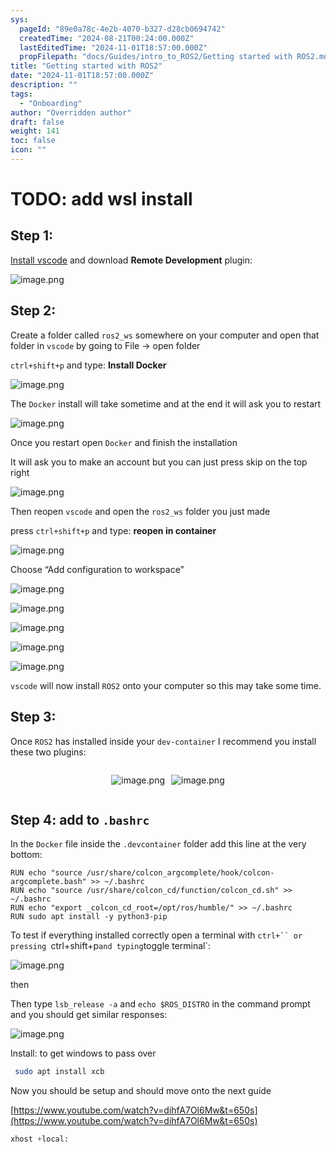 ```yaml
---
sys:
  pageId: "89e0a78c-4e2b-4070-b327-d28cb0694742"
  createdTime: "2024-08-21T00:24:00.000Z"
  lastEditedTime: "2024-11-01T18:57:00.000Z"
  propFilepath: "docs/Guides/intro_to_ROS2/Getting started with ROS2.md"
title: "Getting started with ROS2"
date: "2024-11-01T18:57:00.000Z"
description: ""
tags:
  - "Onboarding"
author: "Overridden author"
draft: false
weight: 141
toc: false
icon: ""
---
```


# TODO: add wsl install

## Step 1:

[Install vscode](https://code.visualstudio.com/download) and download **Remote Development** plugin:

![image.png](https://prod-files-secure.s3.us-west-2.amazonaws.com/d518164a-d88e-44d1-a4ee-3adb3bd8bce0/efb52993-1881-4a40-b95e-6f020334f022/image.png?X-Amz-Algorithm=AWS4-HMAC-SHA256&X-Amz-Content-Sha256=UNSIGNED-PAYLOAD&X-Amz-Credential=ASIAZI2LB466UES3ZWY5%2F20250330%2Fus-west-2%2Fs3%2Faws4_request&X-Amz-Date=20250330T170108Z&X-Amz-Expires=3600&X-Amz-Security-Token=IQoJb3JpZ2luX2VjECkaCXVzLXdlc3QtMiJHMEUCIHCtC5wQws9OV2xcU55yL0FUaqheUL6Ybk5OdZoxDfpHAiEA9DD1qCKo53BOHsesyoHSByG9EwS8j0OlkFUDf5uy08oqiAQIkv%2F%2F%2F%2F%2F%2F%2F%2F%2F%2FARAAGgw2Mzc0MjMxODM4MDUiDFBHZNqWXJIq0qPDOyrcA0oTc4OU47o36MkdAHhnndEJPmT%2BqwWQrmV3lh8e1ByYhE2rSZGJrLzzKBCcvNIkRhfHIZ2F%2FQRx2je%2FG9JAYQ6JPRHQRCc8VlnQxC8w4iphhn4PkFS9Ykxta4c5c8sR4CPYOP8j%2FJff7jN5AknkxY7C5aNnF490XhZUUXH769qCXsXEhwqcy8YBRCyQlxaiu4luxRvABbo%2F%2BfYYlE2219oMffH3o6ZOxecHDpivJoeehf7LqGKeoFqCwN8mwz%2Fz87DIk2CVJrnvjWHozO3IGMI3mGThbvLBefA6yzUsmwnBXp0GoXGC3%2Bit0e0MGr118HjB8P5qL8QyVPs4Xn%2BxSsIChWvK%2FzTZWhQ8I8SVZ8ML%2B5Pu1qiarbzHnypxrO%2FfnQFFZnbpJgMJRMZ%2B7WjgNLfjXQs4Er8MVSGdDP84Syul%2BMVw8QyTTC%2Fb6I%2BnUQv0v%2F%2FhprM1q9JYP6TjES3KSRI7atniHIDDE2YpWsZMyqAuOU3S3Q1PXNntrAME7BGDgTyrPWGSvg10vlETj%2BonSXbMFHC2pSc15miFE%2FosGBBtV5ueCTwb4h3GN%2FTnRW5RyCUeN6AKBnPCGaMOW8oWxpbl%2FkUz13evs2VEDzxueFyCz4OTTnLSDI54nKNTMJ3upb8GOqUBCZyKUQ5VArN%2BIflvizqPbHdMx2vuyZ89hQ1LU%2FA%2BSWcoJYc3eqmTRBrXgk9kRc3sjNamSyTzKP4KL00yHLh1KhLgeZIbJJh%2FOg0fLgZEQ%2BYt4ly09ZxcALiljVjHp9cvINI%2FrDZ0p3LhcWupIbCxg15j6jOjnFaM%2BNYzV03lNl2iDgR43mukKqT7arc3C6Ob1np4q8Rh%2FcMMA5CcP0JOjp4XIwRe&X-Amz-Signature=e50a2f8ec3db1f2aa1404501caf31a13391b3e53d337e8b76b898ded100c13fd&X-Amz-SignedHeaders=host&x-id=GetObject)

## Step 2:

Create a folder called `ros2_ws` somewhere on your computer and open that folder in `vscode` by going to File → open folder 

`ctrl+shift+p` and type: **Install Docker**

![image.png](https://prod-files-secure.s3.us-west-2.amazonaws.com/d518164a-d88e-44d1-a4ee-3adb3bd8bce0/2269dc0e-1cd5-47ff-bceb-c04ad9b2eab0/image.png?X-Amz-Algorithm=AWS4-HMAC-SHA256&X-Amz-Content-Sha256=UNSIGNED-PAYLOAD&X-Amz-Credential=ASIAZI2LB466UES3ZWY5%2F20250330%2Fus-west-2%2Fs3%2Faws4_request&X-Amz-Date=20250330T170108Z&X-Amz-Expires=3600&X-Amz-Security-Token=IQoJb3JpZ2luX2VjECkaCXVzLXdlc3QtMiJHMEUCIHCtC5wQws9OV2xcU55yL0FUaqheUL6Ybk5OdZoxDfpHAiEA9DD1qCKo53BOHsesyoHSByG9EwS8j0OlkFUDf5uy08oqiAQIkv%2F%2F%2F%2F%2F%2F%2F%2F%2F%2FARAAGgw2Mzc0MjMxODM4MDUiDFBHZNqWXJIq0qPDOyrcA0oTc4OU47o36MkdAHhnndEJPmT%2BqwWQrmV3lh8e1ByYhE2rSZGJrLzzKBCcvNIkRhfHIZ2F%2FQRx2je%2FG9JAYQ6JPRHQRCc8VlnQxC8w4iphhn4PkFS9Ykxta4c5c8sR4CPYOP8j%2FJff7jN5AknkxY7C5aNnF490XhZUUXH769qCXsXEhwqcy8YBRCyQlxaiu4luxRvABbo%2F%2BfYYlE2219oMffH3o6ZOxecHDpivJoeehf7LqGKeoFqCwN8mwz%2Fz87DIk2CVJrnvjWHozO3IGMI3mGThbvLBefA6yzUsmwnBXp0GoXGC3%2Bit0e0MGr118HjB8P5qL8QyVPs4Xn%2BxSsIChWvK%2FzTZWhQ8I8SVZ8ML%2B5Pu1qiarbzHnypxrO%2FfnQFFZnbpJgMJRMZ%2B7WjgNLfjXQs4Er8MVSGdDP84Syul%2BMVw8QyTTC%2Fb6I%2BnUQv0v%2F%2FhprM1q9JYP6TjES3KSRI7atniHIDDE2YpWsZMyqAuOU3S3Q1PXNntrAME7BGDgTyrPWGSvg10vlETj%2BonSXbMFHC2pSc15miFE%2FosGBBtV5ueCTwb4h3GN%2FTnRW5RyCUeN6AKBnPCGaMOW8oWxpbl%2FkUz13evs2VEDzxueFyCz4OTTnLSDI54nKNTMJ3upb8GOqUBCZyKUQ5VArN%2BIflvizqPbHdMx2vuyZ89hQ1LU%2FA%2BSWcoJYc3eqmTRBrXgk9kRc3sjNamSyTzKP4KL00yHLh1KhLgeZIbJJh%2FOg0fLgZEQ%2BYt4ly09ZxcALiljVjHp9cvINI%2FrDZ0p3LhcWupIbCxg15j6jOjnFaM%2BNYzV03lNl2iDgR43mukKqT7arc3C6Ob1np4q8Rh%2FcMMA5CcP0JOjp4XIwRe&X-Amz-Signature=a046a2dd70ca4ea6db9fd87ff27515c44cf88b2a44e7e969c249f2d5425d1537&X-Amz-SignedHeaders=host&x-id=GetObject)

The `Docker` install will take sometime and at the end it will ask you to restart

![image.png](https://prod-files-secure.s3.us-west-2.amazonaws.com/d518164a-d88e-44d1-a4ee-3adb3bd8bce0/ed233f78-be33-4b1f-b89c-9c346c0e961e/image.png?X-Amz-Algorithm=AWS4-HMAC-SHA256&X-Amz-Content-Sha256=UNSIGNED-PAYLOAD&X-Amz-Credential=ASIAZI2LB466UES3ZWY5%2F20250330%2Fus-west-2%2Fs3%2Faws4_request&X-Amz-Date=20250330T170109Z&X-Amz-Expires=3600&X-Amz-Security-Token=IQoJb3JpZ2luX2VjECkaCXVzLXdlc3QtMiJHMEUCIHCtC5wQws9OV2xcU55yL0FUaqheUL6Ybk5OdZoxDfpHAiEA9DD1qCKo53BOHsesyoHSByG9EwS8j0OlkFUDf5uy08oqiAQIkv%2F%2F%2F%2F%2F%2F%2F%2F%2F%2FARAAGgw2Mzc0MjMxODM4MDUiDFBHZNqWXJIq0qPDOyrcA0oTc4OU47o36MkdAHhnndEJPmT%2BqwWQrmV3lh8e1ByYhE2rSZGJrLzzKBCcvNIkRhfHIZ2F%2FQRx2je%2FG9JAYQ6JPRHQRCc8VlnQxC8w4iphhn4PkFS9Ykxta4c5c8sR4CPYOP8j%2FJff7jN5AknkxY7C5aNnF490XhZUUXH769qCXsXEhwqcy8YBRCyQlxaiu4luxRvABbo%2F%2BfYYlE2219oMffH3o6ZOxecHDpivJoeehf7LqGKeoFqCwN8mwz%2Fz87DIk2CVJrnvjWHozO3IGMI3mGThbvLBefA6yzUsmwnBXp0GoXGC3%2Bit0e0MGr118HjB8P5qL8QyVPs4Xn%2BxSsIChWvK%2FzTZWhQ8I8SVZ8ML%2B5Pu1qiarbzHnypxrO%2FfnQFFZnbpJgMJRMZ%2B7WjgNLfjXQs4Er8MVSGdDP84Syul%2BMVw8QyTTC%2Fb6I%2BnUQv0v%2F%2FhprM1q9JYP6TjES3KSRI7atniHIDDE2YpWsZMyqAuOU3S3Q1PXNntrAME7BGDgTyrPWGSvg10vlETj%2BonSXbMFHC2pSc15miFE%2FosGBBtV5ueCTwb4h3GN%2FTnRW5RyCUeN6AKBnPCGaMOW8oWxpbl%2FkUz13evs2VEDzxueFyCz4OTTnLSDI54nKNTMJ3upb8GOqUBCZyKUQ5VArN%2BIflvizqPbHdMx2vuyZ89hQ1LU%2FA%2BSWcoJYc3eqmTRBrXgk9kRc3sjNamSyTzKP4KL00yHLh1KhLgeZIbJJh%2FOg0fLgZEQ%2BYt4ly09ZxcALiljVjHp9cvINI%2FrDZ0p3LhcWupIbCxg15j6jOjnFaM%2BNYzV03lNl2iDgR43mukKqT7arc3C6Ob1np4q8Rh%2FcMMA5CcP0JOjp4XIwRe&X-Amz-Signature=bbd614a02f5c9ff19df9c51cf1e2ccaf2191e591e403f1bb9063aa632a6717d5&X-Amz-SignedHeaders=host&x-id=GetObject)

Once you restart open `Docker` and finish the installation

It will ask you to make an account but you can just press skip on the top right

![image.png](https://prod-files-secure.s3.us-west-2.amazonaws.com/d518164a-d88e-44d1-a4ee-3adb3bd8bce0/21010ad9-1659-4fd9-9f59-9932a09b2a3d/image.png?X-Amz-Algorithm=AWS4-HMAC-SHA256&X-Amz-Content-Sha256=UNSIGNED-PAYLOAD&X-Amz-Credential=ASIAZI2LB466UES3ZWY5%2F20250330%2Fus-west-2%2Fs3%2Faws4_request&X-Amz-Date=20250330T170108Z&X-Amz-Expires=3600&X-Amz-Security-Token=IQoJb3JpZ2luX2VjECkaCXVzLXdlc3QtMiJHMEUCIHCtC5wQws9OV2xcU55yL0FUaqheUL6Ybk5OdZoxDfpHAiEA9DD1qCKo53BOHsesyoHSByG9EwS8j0OlkFUDf5uy08oqiAQIkv%2F%2F%2F%2F%2F%2F%2F%2F%2F%2FARAAGgw2Mzc0MjMxODM4MDUiDFBHZNqWXJIq0qPDOyrcA0oTc4OU47o36MkdAHhnndEJPmT%2BqwWQrmV3lh8e1ByYhE2rSZGJrLzzKBCcvNIkRhfHIZ2F%2FQRx2je%2FG9JAYQ6JPRHQRCc8VlnQxC8w4iphhn4PkFS9Ykxta4c5c8sR4CPYOP8j%2FJff7jN5AknkxY7C5aNnF490XhZUUXH769qCXsXEhwqcy8YBRCyQlxaiu4luxRvABbo%2F%2BfYYlE2219oMffH3o6ZOxecHDpivJoeehf7LqGKeoFqCwN8mwz%2Fz87DIk2CVJrnvjWHozO3IGMI3mGThbvLBefA6yzUsmwnBXp0GoXGC3%2Bit0e0MGr118HjB8P5qL8QyVPs4Xn%2BxSsIChWvK%2FzTZWhQ8I8SVZ8ML%2B5Pu1qiarbzHnypxrO%2FfnQFFZnbpJgMJRMZ%2B7WjgNLfjXQs4Er8MVSGdDP84Syul%2BMVw8QyTTC%2Fb6I%2BnUQv0v%2F%2FhprM1q9JYP6TjES3KSRI7atniHIDDE2YpWsZMyqAuOU3S3Q1PXNntrAME7BGDgTyrPWGSvg10vlETj%2BonSXbMFHC2pSc15miFE%2FosGBBtV5ueCTwb4h3GN%2FTnRW5RyCUeN6AKBnPCGaMOW8oWxpbl%2FkUz13evs2VEDzxueFyCz4OTTnLSDI54nKNTMJ3upb8GOqUBCZyKUQ5VArN%2BIflvizqPbHdMx2vuyZ89hQ1LU%2FA%2BSWcoJYc3eqmTRBrXgk9kRc3sjNamSyTzKP4KL00yHLh1KhLgeZIbJJh%2FOg0fLgZEQ%2BYt4ly09ZxcALiljVjHp9cvINI%2FrDZ0p3LhcWupIbCxg15j6jOjnFaM%2BNYzV03lNl2iDgR43mukKqT7arc3C6Ob1np4q8Rh%2FcMMA5CcP0JOjp4XIwRe&X-Amz-Signature=46ffaa53708e10beb00a3e6b730fd6d8f7218f15a82ece61f1bacef0f332b570&X-Amz-SignedHeaders=host&x-id=GetObject)

Then reopen `vscode` and open the `ros2_ws` folder you just made

press `ctrl+shift+p` and type: **reopen in container**

![image.png](https://prod-files-secure.s3.us-west-2.amazonaws.com/d518164a-d88e-44d1-a4ee-3adb3bd8bce0/4e93b8c2-41ad-488c-8095-c74205196118/image.png?X-Amz-Algorithm=AWS4-HMAC-SHA256&X-Amz-Content-Sha256=UNSIGNED-PAYLOAD&X-Amz-Credential=ASIAZI2LB466UES3ZWY5%2F20250330%2Fus-west-2%2Fs3%2Faws4_request&X-Amz-Date=20250330T170109Z&X-Amz-Expires=3600&X-Amz-Security-Token=IQoJb3JpZ2luX2VjECkaCXVzLXdlc3QtMiJHMEUCIHCtC5wQws9OV2xcU55yL0FUaqheUL6Ybk5OdZoxDfpHAiEA9DD1qCKo53BOHsesyoHSByG9EwS8j0OlkFUDf5uy08oqiAQIkv%2F%2F%2F%2F%2F%2F%2F%2F%2F%2FARAAGgw2Mzc0MjMxODM4MDUiDFBHZNqWXJIq0qPDOyrcA0oTc4OU47o36MkdAHhnndEJPmT%2BqwWQrmV3lh8e1ByYhE2rSZGJrLzzKBCcvNIkRhfHIZ2F%2FQRx2je%2FG9JAYQ6JPRHQRCc8VlnQxC8w4iphhn4PkFS9Ykxta4c5c8sR4CPYOP8j%2FJff7jN5AknkxY7C5aNnF490XhZUUXH769qCXsXEhwqcy8YBRCyQlxaiu4luxRvABbo%2F%2BfYYlE2219oMffH3o6ZOxecHDpivJoeehf7LqGKeoFqCwN8mwz%2Fz87DIk2CVJrnvjWHozO3IGMI3mGThbvLBefA6yzUsmwnBXp0GoXGC3%2Bit0e0MGr118HjB8P5qL8QyVPs4Xn%2BxSsIChWvK%2FzTZWhQ8I8SVZ8ML%2B5Pu1qiarbzHnypxrO%2FfnQFFZnbpJgMJRMZ%2B7WjgNLfjXQs4Er8MVSGdDP84Syul%2BMVw8QyTTC%2Fb6I%2BnUQv0v%2F%2FhprM1q9JYP6TjES3KSRI7atniHIDDE2YpWsZMyqAuOU3S3Q1PXNntrAME7BGDgTyrPWGSvg10vlETj%2BonSXbMFHC2pSc15miFE%2FosGBBtV5ueCTwb4h3GN%2FTnRW5RyCUeN6AKBnPCGaMOW8oWxpbl%2FkUz13evs2VEDzxueFyCz4OTTnLSDI54nKNTMJ3upb8GOqUBCZyKUQ5VArN%2BIflvizqPbHdMx2vuyZ89hQ1LU%2FA%2BSWcoJYc3eqmTRBrXgk9kRc3sjNamSyTzKP4KL00yHLh1KhLgeZIbJJh%2FOg0fLgZEQ%2BYt4ly09ZxcALiljVjHp9cvINI%2FrDZ0p3LhcWupIbCxg15j6jOjnFaM%2BNYzV03lNl2iDgR43mukKqT7arc3C6Ob1np4q8Rh%2FcMMA5CcP0JOjp4XIwRe&X-Amz-Signature=f92043ae927ddddc5885cab215dd411aabe17a688fb3019a282d6f16763e8b06&X-Amz-SignedHeaders=host&x-id=GetObject)

Choose “Add configuration to workspace”

![image.png](https://prod-files-secure.s3.us-west-2.amazonaws.com/d518164a-d88e-44d1-a4ee-3adb3bd8bce0/9560b282-5060-4989-ba37-97e7b2c22476/image.png?X-Amz-Algorithm=AWS4-HMAC-SHA256&X-Amz-Content-Sha256=UNSIGNED-PAYLOAD&X-Amz-Credential=ASIAZI2LB466UES3ZWY5%2F20250330%2Fus-west-2%2Fs3%2Faws4_request&X-Amz-Date=20250330T170108Z&X-Amz-Expires=3600&X-Amz-Security-Token=IQoJb3JpZ2luX2VjECkaCXVzLXdlc3QtMiJHMEUCIHCtC5wQws9OV2xcU55yL0FUaqheUL6Ybk5OdZoxDfpHAiEA9DD1qCKo53BOHsesyoHSByG9EwS8j0OlkFUDf5uy08oqiAQIkv%2F%2F%2F%2F%2F%2F%2F%2F%2F%2FARAAGgw2Mzc0MjMxODM4MDUiDFBHZNqWXJIq0qPDOyrcA0oTc4OU47o36MkdAHhnndEJPmT%2BqwWQrmV3lh8e1ByYhE2rSZGJrLzzKBCcvNIkRhfHIZ2F%2FQRx2je%2FG9JAYQ6JPRHQRCc8VlnQxC8w4iphhn4PkFS9Ykxta4c5c8sR4CPYOP8j%2FJff7jN5AknkxY7C5aNnF490XhZUUXH769qCXsXEhwqcy8YBRCyQlxaiu4luxRvABbo%2F%2BfYYlE2219oMffH3o6ZOxecHDpivJoeehf7LqGKeoFqCwN8mwz%2Fz87DIk2CVJrnvjWHozO3IGMI3mGThbvLBefA6yzUsmwnBXp0GoXGC3%2Bit0e0MGr118HjB8P5qL8QyVPs4Xn%2BxSsIChWvK%2FzTZWhQ8I8SVZ8ML%2B5Pu1qiarbzHnypxrO%2FfnQFFZnbpJgMJRMZ%2B7WjgNLfjXQs4Er8MVSGdDP84Syul%2BMVw8QyTTC%2Fb6I%2BnUQv0v%2F%2FhprM1q9JYP6TjES3KSRI7atniHIDDE2YpWsZMyqAuOU3S3Q1PXNntrAME7BGDgTyrPWGSvg10vlETj%2BonSXbMFHC2pSc15miFE%2FosGBBtV5ueCTwb4h3GN%2FTnRW5RyCUeN6AKBnPCGaMOW8oWxpbl%2FkUz13evs2VEDzxueFyCz4OTTnLSDI54nKNTMJ3upb8GOqUBCZyKUQ5VArN%2BIflvizqPbHdMx2vuyZ89hQ1LU%2FA%2BSWcoJYc3eqmTRBrXgk9kRc3sjNamSyTzKP4KL00yHLh1KhLgeZIbJJh%2FOg0fLgZEQ%2BYt4ly09ZxcALiljVjHp9cvINI%2FrDZ0p3LhcWupIbCxg15j6jOjnFaM%2BNYzV03lNl2iDgR43mukKqT7arc3C6Ob1np4q8Rh%2FcMMA5CcP0JOjp4XIwRe&X-Amz-Signature=76ab67df903b0a4a74e0e92ff1c80d43ae2a5a1dd908743b556e21f170d44bad&X-Amz-SignedHeaders=host&x-id=GetObject)

![image.png](https://prod-files-secure.s3.us-west-2.amazonaws.com/d518164a-d88e-44d1-a4ee-3adb3bd8bce0/2ee63f81-886b-48e8-a553-dc6e5eac99e4/image.png?X-Amz-Algorithm=AWS4-HMAC-SHA256&X-Amz-Content-Sha256=UNSIGNED-PAYLOAD&X-Amz-Credential=ASIAZI2LB466UES3ZWY5%2F20250330%2Fus-west-2%2Fs3%2Faws4_request&X-Amz-Date=20250330T170108Z&X-Amz-Expires=3600&X-Amz-Security-Token=IQoJb3JpZ2luX2VjECkaCXVzLXdlc3QtMiJHMEUCIHCtC5wQws9OV2xcU55yL0FUaqheUL6Ybk5OdZoxDfpHAiEA9DD1qCKo53BOHsesyoHSByG9EwS8j0OlkFUDf5uy08oqiAQIkv%2F%2F%2F%2F%2F%2F%2F%2F%2F%2FARAAGgw2Mzc0MjMxODM4MDUiDFBHZNqWXJIq0qPDOyrcA0oTc4OU47o36MkdAHhnndEJPmT%2BqwWQrmV3lh8e1ByYhE2rSZGJrLzzKBCcvNIkRhfHIZ2F%2FQRx2je%2FG9JAYQ6JPRHQRCc8VlnQxC8w4iphhn4PkFS9Ykxta4c5c8sR4CPYOP8j%2FJff7jN5AknkxY7C5aNnF490XhZUUXH769qCXsXEhwqcy8YBRCyQlxaiu4luxRvABbo%2F%2BfYYlE2219oMffH3o6ZOxecHDpivJoeehf7LqGKeoFqCwN8mwz%2Fz87DIk2CVJrnvjWHozO3IGMI3mGThbvLBefA6yzUsmwnBXp0GoXGC3%2Bit0e0MGr118HjB8P5qL8QyVPs4Xn%2BxSsIChWvK%2FzTZWhQ8I8SVZ8ML%2B5Pu1qiarbzHnypxrO%2FfnQFFZnbpJgMJRMZ%2B7WjgNLfjXQs4Er8MVSGdDP84Syul%2BMVw8QyTTC%2Fb6I%2BnUQv0v%2F%2FhprM1q9JYP6TjES3KSRI7atniHIDDE2YpWsZMyqAuOU3S3Q1PXNntrAME7BGDgTyrPWGSvg10vlETj%2BonSXbMFHC2pSc15miFE%2FosGBBtV5ueCTwb4h3GN%2FTnRW5RyCUeN6AKBnPCGaMOW8oWxpbl%2FkUz13evs2VEDzxueFyCz4OTTnLSDI54nKNTMJ3upb8GOqUBCZyKUQ5VArN%2BIflvizqPbHdMx2vuyZ89hQ1LU%2FA%2BSWcoJYc3eqmTRBrXgk9kRc3sjNamSyTzKP4KL00yHLh1KhLgeZIbJJh%2FOg0fLgZEQ%2BYt4ly09ZxcALiljVjHp9cvINI%2FrDZ0p3LhcWupIbCxg15j6jOjnFaM%2BNYzV03lNl2iDgR43mukKqT7arc3C6Ob1np4q8Rh%2FcMMA5CcP0JOjp4XIwRe&X-Amz-Signature=49d5a8510f41e8be931d83293b4de13ab909240ddea6d9948a4e0f02e624047c&X-Amz-SignedHeaders=host&x-id=GetObject)

![image.png](https://prod-files-secure.s3.us-west-2.amazonaws.com/d518164a-d88e-44d1-a4ee-3adb3bd8bce0/ae1580b2-b048-407e-aed9-b584224a7a04/image.png?X-Amz-Algorithm=AWS4-HMAC-SHA256&X-Amz-Content-Sha256=UNSIGNED-PAYLOAD&X-Amz-Credential=ASIAZI2LB466UES3ZWY5%2F20250330%2Fus-west-2%2Fs3%2Faws4_request&X-Amz-Date=20250330T170108Z&X-Amz-Expires=3600&X-Amz-Security-Token=IQoJb3JpZ2luX2VjECkaCXVzLXdlc3QtMiJHMEUCIHCtC5wQws9OV2xcU55yL0FUaqheUL6Ybk5OdZoxDfpHAiEA9DD1qCKo53BOHsesyoHSByG9EwS8j0OlkFUDf5uy08oqiAQIkv%2F%2F%2F%2F%2F%2F%2F%2F%2F%2FARAAGgw2Mzc0MjMxODM4MDUiDFBHZNqWXJIq0qPDOyrcA0oTc4OU47o36MkdAHhnndEJPmT%2BqwWQrmV3lh8e1ByYhE2rSZGJrLzzKBCcvNIkRhfHIZ2F%2FQRx2je%2FG9JAYQ6JPRHQRCc8VlnQxC8w4iphhn4PkFS9Ykxta4c5c8sR4CPYOP8j%2FJff7jN5AknkxY7C5aNnF490XhZUUXH769qCXsXEhwqcy8YBRCyQlxaiu4luxRvABbo%2F%2BfYYlE2219oMffH3o6ZOxecHDpivJoeehf7LqGKeoFqCwN8mwz%2Fz87DIk2CVJrnvjWHozO3IGMI3mGThbvLBefA6yzUsmwnBXp0GoXGC3%2Bit0e0MGr118HjB8P5qL8QyVPs4Xn%2BxSsIChWvK%2FzTZWhQ8I8SVZ8ML%2B5Pu1qiarbzHnypxrO%2FfnQFFZnbpJgMJRMZ%2B7WjgNLfjXQs4Er8MVSGdDP84Syul%2BMVw8QyTTC%2Fb6I%2BnUQv0v%2F%2FhprM1q9JYP6TjES3KSRI7atniHIDDE2YpWsZMyqAuOU3S3Q1PXNntrAME7BGDgTyrPWGSvg10vlETj%2BonSXbMFHC2pSc15miFE%2FosGBBtV5ueCTwb4h3GN%2FTnRW5RyCUeN6AKBnPCGaMOW8oWxpbl%2FkUz13evs2VEDzxueFyCz4OTTnLSDI54nKNTMJ3upb8GOqUBCZyKUQ5VArN%2BIflvizqPbHdMx2vuyZ89hQ1LU%2FA%2BSWcoJYc3eqmTRBrXgk9kRc3sjNamSyTzKP4KL00yHLh1KhLgeZIbJJh%2FOg0fLgZEQ%2BYt4ly09ZxcALiljVjHp9cvINI%2FrDZ0p3LhcWupIbCxg15j6jOjnFaM%2BNYzV03lNl2iDgR43mukKqT7arc3C6Ob1np4q8Rh%2FcMMA5CcP0JOjp4XIwRe&X-Amz-Signature=a16ff7e2c34e786fab46b05afc6b0ea99753124715451d43979f6bece4204db2&X-Amz-SignedHeaders=host&x-id=GetObject)

![image.png](https://prod-files-secure.s3.us-west-2.amazonaws.com/d518164a-d88e-44d1-a4ee-3adb3bd8bce0/53255b28-f75e-430f-b9e3-c0ac8577e42b/image.png?X-Amz-Algorithm=AWS4-HMAC-SHA256&X-Amz-Content-Sha256=UNSIGNED-PAYLOAD&X-Amz-Credential=ASIAZI2LB466UES3ZWY5%2F20250330%2Fus-west-2%2Fs3%2Faws4_request&X-Amz-Date=20250330T170108Z&X-Amz-Expires=3600&X-Amz-Security-Token=IQoJb3JpZ2luX2VjECkaCXVzLXdlc3QtMiJHMEUCIHCtC5wQws9OV2xcU55yL0FUaqheUL6Ybk5OdZoxDfpHAiEA9DD1qCKo53BOHsesyoHSByG9EwS8j0OlkFUDf5uy08oqiAQIkv%2F%2F%2F%2F%2F%2F%2F%2F%2F%2FARAAGgw2Mzc0MjMxODM4MDUiDFBHZNqWXJIq0qPDOyrcA0oTc4OU47o36MkdAHhnndEJPmT%2BqwWQrmV3lh8e1ByYhE2rSZGJrLzzKBCcvNIkRhfHIZ2F%2FQRx2je%2FG9JAYQ6JPRHQRCc8VlnQxC8w4iphhn4PkFS9Ykxta4c5c8sR4CPYOP8j%2FJff7jN5AknkxY7C5aNnF490XhZUUXH769qCXsXEhwqcy8YBRCyQlxaiu4luxRvABbo%2F%2BfYYlE2219oMffH3o6ZOxecHDpivJoeehf7LqGKeoFqCwN8mwz%2Fz87DIk2CVJrnvjWHozO3IGMI3mGThbvLBefA6yzUsmwnBXp0GoXGC3%2Bit0e0MGr118HjB8P5qL8QyVPs4Xn%2BxSsIChWvK%2FzTZWhQ8I8SVZ8ML%2B5Pu1qiarbzHnypxrO%2FfnQFFZnbpJgMJRMZ%2B7WjgNLfjXQs4Er8MVSGdDP84Syul%2BMVw8QyTTC%2Fb6I%2BnUQv0v%2F%2FhprM1q9JYP6TjES3KSRI7atniHIDDE2YpWsZMyqAuOU3S3Q1PXNntrAME7BGDgTyrPWGSvg10vlETj%2BonSXbMFHC2pSc15miFE%2FosGBBtV5ueCTwb4h3GN%2FTnRW5RyCUeN6AKBnPCGaMOW8oWxpbl%2FkUz13evs2VEDzxueFyCz4OTTnLSDI54nKNTMJ3upb8GOqUBCZyKUQ5VArN%2BIflvizqPbHdMx2vuyZ89hQ1LU%2FA%2BSWcoJYc3eqmTRBrXgk9kRc3sjNamSyTzKP4KL00yHLh1KhLgeZIbJJh%2FOg0fLgZEQ%2BYt4ly09ZxcALiljVjHp9cvINI%2FrDZ0p3LhcWupIbCxg15j6jOjnFaM%2BNYzV03lNl2iDgR43mukKqT7arc3C6Ob1np4q8Rh%2FcMMA5CcP0JOjp4XIwRe&X-Amz-Signature=4be6ffef760b7b5cf1469867fd91e1c2ca5a4304c381aa5e56f277f428c371fe&X-Amz-SignedHeaders=host&x-id=GetObject)

![image.png](https://prod-files-secure.s3.us-west-2.amazonaws.com/d518164a-d88e-44d1-a4ee-3adb3bd8bce0/7c562767-5af9-4ffb-97d1-327bcdf4ee00/image.png?X-Amz-Algorithm=AWS4-HMAC-SHA256&X-Amz-Content-Sha256=UNSIGNED-PAYLOAD&X-Amz-Credential=ASIAZI2LB466UES3ZWY5%2F20250330%2Fus-west-2%2Fs3%2Faws4_request&X-Amz-Date=20250330T170108Z&X-Amz-Expires=3600&X-Amz-Security-Token=IQoJb3JpZ2luX2VjECkaCXVzLXdlc3QtMiJHMEUCIHCtC5wQws9OV2xcU55yL0FUaqheUL6Ybk5OdZoxDfpHAiEA9DD1qCKo53BOHsesyoHSByG9EwS8j0OlkFUDf5uy08oqiAQIkv%2F%2F%2F%2F%2F%2F%2F%2F%2F%2FARAAGgw2Mzc0MjMxODM4MDUiDFBHZNqWXJIq0qPDOyrcA0oTc4OU47o36MkdAHhnndEJPmT%2BqwWQrmV3lh8e1ByYhE2rSZGJrLzzKBCcvNIkRhfHIZ2F%2FQRx2je%2FG9JAYQ6JPRHQRCc8VlnQxC8w4iphhn4PkFS9Ykxta4c5c8sR4CPYOP8j%2FJff7jN5AknkxY7C5aNnF490XhZUUXH769qCXsXEhwqcy8YBRCyQlxaiu4luxRvABbo%2F%2BfYYlE2219oMffH3o6ZOxecHDpivJoeehf7LqGKeoFqCwN8mwz%2Fz87DIk2CVJrnvjWHozO3IGMI3mGThbvLBefA6yzUsmwnBXp0GoXGC3%2Bit0e0MGr118HjB8P5qL8QyVPs4Xn%2BxSsIChWvK%2FzTZWhQ8I8SVZ8ML%2B5Pu1qiarbzHnypxrO%2FfnQFFZnbpJgMJRMZ%2B7WjgNLfjXQs4Er8MVSGdDP84Syul%2BMVw8QyTTC%2Fb6I%2BnUQv0v%2F%2FhprM1q9JYP6TjES3KSRI7atniHIDDE2YpWsZMyqAuOU3S3Q1PXNntrAME7BGDgTyrPWGSvg10vlETj%2BonSXbMFHC2pSc15miFE%2FosGBBtV5ueCTwb4h3GN%2FTnRW5RyCUeN6AKBnPCGaMOW8oWxpbl%2FkUz13evs2VEDzxueFyCz4OTTnLSDI54nKNTMJ3upb8GOqUBCZyKUQ5VArN%2BIflvizqPbHdMx2vuyZ89hQ1LU%2FA%2BSWcoJYc3eqmTRBrXgk9kRc3sjNamSyTzKP4KL00yHLh1KhLgeZIbJJh%2FOg0fLgZEQ%2BYt4ly09ZxcALiljVjHp9cvINI%2FrDZ0p3LhcWupIbCxg15j6jOjnFaM%2BNYzV03lNl2iDgR43mukKqT7arc3C6Ob1np4q8Rh%2FcMMA5CcP0JOjp4XIwRe&X-Amz-Signature=5951a5a217bf5e14a1c895c37916fb5500013e8aa955c7098f77f7045afdbbd6&X-Amz-SignedHeaders=host&x-id=GetObject)

`vscode` will now install `ROS2` onto your computer so this may take some time.

## Step 3:

Once `ROS2` has installed inside your `dev-container` I recommend you install these two plugins:

<div style="display: flex;flex-direction: row; column-gap:10px; max-width: 630px;justify-content: center;">
<div>

![image.png](https://prod-files-secure.s3.us-west-2.amazonaws.com/d518164a-d88e-44d1-a4ee-3adb3bd8bce0/3fc3d550-5a54-4ba1-ba6b-faa01cdb7369/image.png?X-Amz-Algorithm=AWS4-HMAC-SHA256&X-Amz-Content-Sha256=UNSIGNED-PAYLOAD&X-Amz-Credential=ASIAZI2LB466WUN6752W%2F20250330%2Fus-west-2%2Fs3%2Faws4_request&X-Amz-Date=20250330T170110Z&X-Amz-Expires=3600&X-Amz-Security-Token=IQoJb3JpZ2luX2VjECkaCXVzLXdlc3QtMiJGMEQCIAIEjyGbcEik6gQq9jj%2FIqq9xbLuqO7G0EYDE2lTN67MAiABu%2B469WgoGRdGvT7LrzCpkwZ3Xi4lkyYXXb0kbiXE4yqIBAiS%2F%2F%2F%2F%2F%2F%2F%2F%2F%2F8BEAAaDDYzNzQyMzE4MzgwNSIMSlC%2BUktVyhIwpNaYKtwDcvaf62x2l0QEsDpeAfrCZu2Kdq1CqLCPFl4ja8Jd05eLPCtd%2BlOi8FUBtkWrE5vbOqvCX6QmC2JY4Nry8g9uhonibxTFJGIzZrHblb5wRqshYKfsfBv2XQpAqGuGb0n2GSDRbyB6GE42fJivUi4h7QxWp2JFmEwvVxUI0mFCUxB%2Fx%2FCOjeqF0i6D3zfDX5OMSbOjN8TKWFeBySzuUxf21pnK%2F%2Bs9HciwxJjINuzFelN66TinZeJpiNSq0zqhdCpcBoxAOHr7qHBM%2BZ0%2B4Iv9K6wcyeNIqULKAZxQrRx7Sqi0uOnLtvGSVNTKlh4LdxnS6QD7hsnX%2FSS2KXnETJcNSnGiQlvBnwBk%2FumIfwCDQAsVDkBDFh7m3b4RRusqEh6Sn8suOLCWugLNYi0r3ieK9QRwuHJEmf%2BrMrx0tgT0eBq7YCmfNbHWLRgDIheA7yuUSoX0XanUMfI6oBndNv42Irza0pXZF%2F3NSlRebJPKazvPoJ8HPQS2N90oAabFh9nSQtc1EqHNC5%2F1deEMeLllJgOfaxvep%2B7pXkUwhkKRZb5pjU1L%2F2%2FdzoVm0yVgeDKB7rBBwGOstVoLNGJpDq5EqDqrB7enGbAV8qL70Ne37kRQ46JrYClyqW4RU2Qwgu6lvwY6pgGLaFrNAckkZyX%2FZomDtk8b0gbLDxG0kDe19zHvHIT6KZyF1CCoNlVlPp2CV7b8VC77WS2yCheLGoiK9EccNfS2BHuiZfm%2Fx44E%2FJ%2F1skrw1edvi5n4jXSc9oFpvH24LjlwuXSwpoiKQWe24cXhuTghcXIa%2B6NebTILj99Tegz%2FiwCVfLa1D2rMsMGa7lyIVFwlYTr1N%2BRQZex43eAqn%2Fi4GNllO8Fp&X-Amz-Signature=200f03b2485b260b8ce434e2a77e9fb917ac0f3a97b3a1cf9e358d597bf75a02&X-Amz-SignedHeaders=host&x-id=GetObject)

</div>
<div>

![image.png](https://prod-files-secure.s3.us-west-2.amazonaws.com/d518164a-d88e-44d1-a4ee-3adb3bd8bce0/d994cc66-13c2-4093-a5a3-f84cf4601a82/image.png?X-Amz-Algorithm=AWS4-HMAC-SHA256&X-Amz-Content-Sha256=UNSIGNED-PAYLOAD&X-Amz-Credential=ASIAZI2LB4662FYRSEN5%2F20250330%2Fus-west-2%2Fs3%2Faws4_request&X-Amz-Date=20250330T170116Z&X-Amz-Expires=3600&X-Amz-Security-Token=IQoJb3JpZ2luX2VjECkaCXVzLXdlc3QtMiJHMEUCIF71fg%2FTT6HbGJsT7FXRKsdmZE3ZXoJh0WRKuu3xyFjuAiEAxlJZesHN7gsDJn5uB0KMg7oxnz8bHtXDWQ96AU0BmRMqiAQIkv%2F%2F%2F%2F%2F%2F%2F%2F%2F%2FARAAGgw2Mzc0MjMxODM4MDUiDBSmyuYjjvkp3tDERCrcAzm6G3uBQwU%2BrwI4LGyehXiAsRjsZmHiJsBAjWgQ3mBGSMaly2W9OCuQSnmOFAlaTjV8%2BSmg2Z2JO8I7GIISsChXE9%2Br4e9iQ8Ova2h2abn2zu1FgBHjwQbBuwJJOqlN0J6Ua6wBqnb6klOdjCz%2FZKuXB5r5b%2BR2yo%2FmltCjFSyAm9h0orMx3lhT%2F5zxqsvASzGxQs5DkCMeakwX0hgvTMEvd02Oh6lX7MpM5RFgO9J4yj2NaA2%2FQ0Tzs5DKSGgIYrimNmJx1tuYHTAde%2BjzZUG0yymmKWbvKnpTqjqnw%2F%2FNW8KYatcLEQdtKDx2zKqstsU8QuTpr8mpoypz0iZ1mYQ2VYHrqCJW4rIcYqacDM7rjDK2aJvhJrQVhJ1SynQhEfrBJzCWMepXbk9coPBbSZPjwfB4lCJBUYMZEHRwL9jcSayQFxzZaGVQ6tXRPU7H3VbowYa%2FedtBeNTQ%2B0fptrWMl878nkLOj0l5vG8nGXDbMQegfibY4G7PCOyArcRR55O0dY4udR%2BR7j6g%2BfkjWslNzZKUU0W8Y8cRVG5bs41zQzS9g1EvrbxAt2zUOfImw%2F3DVqUtZexJbWD8VT%2BLelhJWSdoXgHujLYrvnxPaB%2BwJeJ8yViENWl37LNKMM%2Ftpb8GOqUBUmRX0pB1NgHkOdJZu2FA2oeu6IjOWbHn%2FCF8GaLFQ8hNx3qILfKoBT30MZDIk4tj1WZnMplAER5k21J2%2BYckMRCkSA%2FNbMmn9fl33BUZMR409ofs%2FpLnufs0UMo4jPgZs4raGgxufIDXq5VrJ1l%2BXzdo9l7g8QYm%2FkjBT23Pp%2FaOpC6Hx20LWifT4tiNvl71Ht2RyPdD4%2FcxJXjo72X%2FHGiP8l5D&X-Amz-Signature=0a287e2b1e9f0cce5945a4f1fcc327851e9607f1eea239765b7bcae99d51aff6&X-Amz-SignedHeaders=host&x-id=GetObject)

</div>
</div>

## Step 4: add to `.bashrc`

In the `Docker` file inside the `.devcontainer` folder add this line at the very bottom: 

```docker
RUN echo "source /usr/share/colcon_argcomplete/hook/colcon-argcomplete.bash" >> ~/.bashrc
RUN echo "source /usr/share/colcon_cd/function/colcon_cd.sh" >> ~/.bashrc
RUN echo "export _colcon_cd_root=/opt/ros/humble/" >> ~/.bashrc
RUN sudo apt install -y python3-pip 
```

To test if everything installed correctly open a terminal with `ctrl+`` or pressing `ctrl+shift+p` and typing `toggle terminal`:

![image.png](https://prod-files-secure.s3.us-west-2.amazonaws.com/d518164a-d88e-44d1-a4ee-3adb3bd8bce0/6a4943d8-b04e-4c02-9a58-775f3384d1a5/image.png?X-Amz-Algorithm=AWS4-HMAC-SHA256&X-Amz-Content-Sha256=UNSIGNED-PAYLOAD&X-Amz-Credential=ASIAZI2LB466UES3ZWY5%2F20250330%2Fus-west-2%2Fs3%2Faws4_request&X-Amz-Date=20250330T170108Z&X-Amz-Expires=3600&X-Amz-Security-Token=IQoJb3JpZ2luX2VjECkaCXVzLXdlc3QtMiJHMEUCIHCtC5wQws9OV2xcU55yL0FUaqheUL6Ybk5OdZoxDfpHAiEA9DD1qCKo53BOHsesyoHSByG9EwS8j0OlkFUDf5uy08oqiAQIkv%2F%2F%2F%2F%2F%2F%2F%2F%2F%2FARAAGgw2Mzc0MjMxODM4MDUiDFBHZNqWXJIq0qPDOyrcA0oTc4OU47o36MkdAHhnndEJPmT%2BqwWQrmV3lh8e1ByYhE2rSZGJrLzzKBCcvNIkRhfHIZ2F%2FQRx2je%2FG9JAYQ6JPRHQRCc8VlnQxC8w4iphhn4PkFS9Ykxta4c5c8sR4CPYOP8j%2FJff7jN5AknkxY7C5aNnF490XhZUUXH769qCXsXEhwqcy8YBRCyQlxaiu4luxRvABbo%2F%2BfYYlE2219oMffH3o6ZOxecHDpivJoeehf7LqGKeoFqCwN8mwz%2Fz87DIk2CVJrnvjWHozO3IGMI3mGThbvLBefA6yzUsmwnBXp0GoXGC3%2Bit0e0MGr118HjB8P5qL8QyVPs4Xn%2BxSsIChWvK%2FzTZWhQ8I8SVZ8ML%2B5Pu1qiarbzHnypxrO%2FfnQFFZnbpJgMJRMZ%2B7WjgNLfjXQs4Er8MVSGdDP84Syul%2BMVw8QyTTC%2Fb6I%2BnUQv0v%2F%2FhprM1q9JYP6TjES3KSRI7atniHIDDE2YpWsZMyqAuOU3S3Q1PXNntrAME7BGDgTyrPWGSvg10vlETj%2BonSXbMFHC2pSc15miFE%2FosGBBtV5ueCTwb4h3GN%2FTnRW5RyCUeN6AKBnPCGaMOW8oWxpbl%2FkUz13evs2VEDzxueFyCz4OTTnLSDI54nKNTMJ3upb8GOqUBCZyKUQ5VArN%2BIflvizqPbHdMx2vuyZ89hQ1LU%2FA%2BSWcoJYc3eqmTRBrXgk9kRc3sjNamSyTzKP4KL00yHLh1KhLgeZIbJJh%2FOg0fLgZEQ%2BYt4ly09ZxcALiljVjHp9cvINI%2FrDZ0p3LhcWupIbCxg15j6jOjnFaM%2BNYzV03lNl2iDgR43mukKqT7arc3C6Ob1np4q8Rh%2FcMMA5CcP0JOjp4XIwRe&X-Amz-Signature=d897da87848bb4d20b62d0252c72c6ff044c559081c042b6f638405176dc112d&X-Amz-SignedHeaders=host&x-id=GetObject)

then 

Then type `lsb_release -a` and `echo $ROS_DISTRO` in the command prompt and you should get similar responses:

![image.png](https://prod-files-secure.s3.us-west-2.amazonaws.com/d518164a-d88e-44d1-a4ee-3adb3bd8bce0/3e635dec-a805-4e85-8b9e-d000e5b71a4e/image.png?X-Amz-Algorithm=AWS4-HMAC-SHA256&X-Amz-Content-Sha256=UNSIGNED-PAYLOAD&X-Amz-Credential=ASIAZI2LB466UES3ZWY5%2F20250330%2Fus-west-2%2Fs3%2Faws4_request&X-Amz-Date=20250330T170108Z&X-Amz-Expires=3600&X-Amz-Security-Token=IQoJb3JpZ2luX2VjECkaCXVzLXdlc3QtMiJHMEUCIHCtC5wQws9OV2xcU55yL0FUaqheUL6Ybk5OdZoxDfpHAiEA9DD1qCKo53BOHsesyoHSByG9EwS8j0OlkFUDf5uy08oqiAQIkv%2F%2F%2F%2F%2F%2F%2F%2F%2F%2FARAAGgw2Mzc0MjMxODM4MDUiDFBHZNqWXJIq0qPDOyrcA0oTc4OU47o36MkdAHhnndEJPmT%2BqwWQrmV3lh8e1ByYhE2rSZGJrLzzKBCcvNIkRhfHIZ2F%2FQRx2je%2FG9JAYQ6JPRHQRCc8VlnQxC8w4iphhn4PkFS9Ykxta4c5c8sR4CPYOP8j%2FJff7jN5AknkxY7C5aNnF490XhZUUXH769qCXsXEhwqcy8YBRCyQlxaiu4luxRvABbo%2F%2BfYYlE2219oMffH3o6ZOxecHDpivJoeehf7LqGKeoFqCwN8mwz%2Fz87DIk2CVJrnvjWHozO3IGMI3mGThbvLBefA6yzUsmwnBXp0GoXGC3%2Bit0e0MGr118HjB8P5qL8QyVPs4Xn%2BxSsIChWvK%2FzTZWhQ8I8SVZ8ML%2B5Pu1qiarbzHnypxrO%2FfnQFFZnbpJgMJRMZ%2B7WjgNLfjXQs4Er8MVSGdDP84Syul%2BMVw8QyTTC%2Fb6I%2BnUQv0v%2F%2FhprM1q9JYP6TjES3KSRI7atniHIDDE2YpWsZMyqAuOU3S3Q1PXNntrAME7BGDgTyrPWGSvg10vlETj%2BonSXbMFHC2pSc15miFE%2FosGBBtV5ueCTwb4h3GN%2FTnRW5RyCUeN6AKBnPCGaMOW8oWxpbl%2FkUz13evs2VEDzxueFyCz4OTTnLSDI54nKNTMJ3upb8GOqUBCZyKUQ5VArN%2BIflvizqPbHdMx2vuyZ89hQ1LU%2FA%2BSWcoJYc3eqmTRBrXgk9kRc3sjNamSyTzKP4KL00yHLh1KhLgeZIbJJh%2FOg0fLgZEQ%2BYt4ly09ZxcALiljVjHp9cvINI%2FrDZ0p3LhcWupIbCxg15j6jOjnFaM%2BNYzV03lNl2iDgR43mukKqT7arc3C6Ob1np4q8Rh%2FcMMA5CcP0JOjp4XIwRe&X-Amz-Signature=d6b05042f6ed60ef7a8c8b6a4a34269f0bba5dee5da588134b3a8df3d69244ae&X-Amz-SignedHeaders=host&x-id=GetObject)

Install:  to get windows to pass over

```bash
 sudo apt install xcb
```

Now you should be setup and should move onto the next guide 

[https://www.youtube.com/watch?v=dihfA7Ol6Mw&t=650s](https://www.youtube.com/watch?v=dihfA7Ol6Mw&t=650s)

```python
xhost +local:
```

